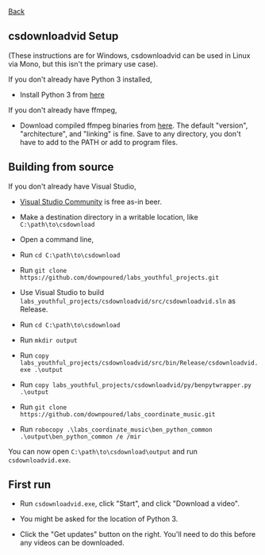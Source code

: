 [Back](../README.md)

## csdownloadvid Setup

(These instructions are for Windows, csdownloadvid can be used in Linux via Mono, but this isn't the primary use case).

If you don't already have Python 3 installed,

* Install Python 3 from [here](https://www.python.org/downloads/)

If you don't already have ffmpeg,

* Download compiled ffmpeg binaries from [here](https://ffmpeg.zeranoe.com/builds/). The default "version", "architecture", and "linking" is fine. Save to any directory, you don't have to add to the PATH or add to program files.

## Building from source

If you don't already have Visual Studio,

* [Visual Studio Community](https://visualstudio.microsoft.com/downloads/) is free as-in beer.

* Make a destination directory in a writable location, like `C:\path\to\csdownload`

* Open a command line,

* Run `cd C:\path\to\csdownload`

* Run `git clone https://github.com/downpoured/labs_youthful_projects.git`

* Use Visual Studio to build `labs_youthful_projects/csdownloadvid/src/csdownloadvid.sln` as Release.

* Run `cd C:\path\to\csdownload`

* Run `mkdir output`

* Run `copy labs_youthful_projects/csdownloadvid/src/bin/Release/csdownloadvid.exe .\output`

* Run `copy labs_youthful_projects/csdownloadvid/py/benpytwrapper.py .\output`

* Run `git clone https://github.com/downpoured/labs_coordinate_music.git`

* Run `robocopy .\labs_coordinate_music\ben_python_common .\output\ben_python_common /e /mir`

You can now open `C:\path\to\csdownload\output` and run `csdownloadvid.exe`.

## First run

* Run `csdownloadvid.exe`, click "Start", and click "Download a video".

* You might be asked for the location of Python 3.

* Click the "Get updates" button on the right. You'll need to do this before any videos can be downloaded.
